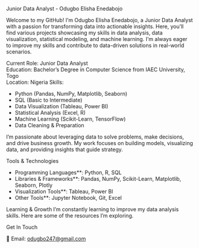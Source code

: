 Junior Data Analyst - Odugbo Elisha Enedabojo

Welcome to my GitHub! I'm Odugbo Elisha Enedabojo, a Junior Data Analyst with a passion for transforming data into actionable insights.
Here, you'll find various projects showcasing my skills in data analysis, data visualization, statistical modeling, and machine learning. 
I'm always eager to improve my skills and contribute to data-driven solutions in real-world scenarios.


Current Role: Junior Data Analyst  
Education: Bachelor’s Degree in Computer Science from IAEC University, Togo  
Location: Nigeria 
Skills:  
  - Python (Pandas, NumPy, Matplotlib, Seaborn)
  - SQL (Basic to Intermediate)
  - Data Visualization (Tableau, Power BI)
  - Statistical Analysis (Excel, R)
  - Machine Learning (Scikit-Learn, TensorFlow)
  - Data Cleaning & Preparation

I’m passionate about leveraging data to solve problems, make decisions, and drive business growth.
My work focuses on building models, visualizing data, and providing insights that guide strategy.

 Tools & Technologies

- Programming Languages**: Python, R, SQL
- Libraries & Frameworks**: Pandas, NumPy, Scikit-Learn, Matplotlib, Seaborn, Plotly
- Visualization Tools**: Tableau, Power BI
- Other Tools**: Jupyter Notebook, Git, Excel


 Learning & Growth
I’m constantly learning to improve my data analysis skills. Here are some of the resources I’m exploring.

 Get In Touch

📧 Email: odugbo247@gmail.com  




